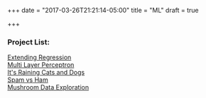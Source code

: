 +++
date = "2017-03-26T21:21:14-05:00"
title = "ML"
draft = true

+++
<h3>Project List:</h3>
<a href="ML/ExtendingRegression.html">Extending Regression</a></br>
<a href="ML/MultiLayerPerceptron.html">Multi Layer Perceptron</a></br>
<a href="ML/ItsRainingCatsAndDogs.html">It's Raining Cats and Dogs</a></br>
<a href="ML/SpamvsHam.html">Spam vs Ham</a></br>
<a href="ML/MushroomClassification.html">Mushroom Data Exploration</a></br>
